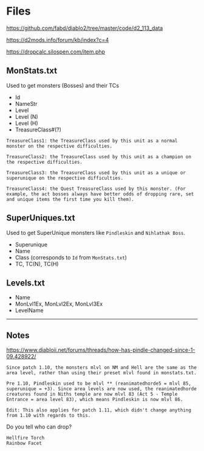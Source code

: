 # Files

https://github.com/fabd/diablo2/tree/master/code/d2_113_data

https://d2mods.info/forum/kb/index?c=4

https://dropcalc.silospen.com/item.php

## MonStats.txt
Used to get monsters (Bosses) and their TCs

* Id
* NameStr
* Level
* Level (N)
* Level (H)
* TreasureClass#(?)

```
TreasureClass1: the TreasureClass used by this unit as a normal monster on the respective difficulties.

TreasureClass2: the TreasureClass used by this unit as a champion on the respective difficulties.

TreasureClass3: the TreasureClass used by this unit as a unique or superunique on the respective difficulties.

TreasureClass4: the Quest TreasureClass used by this monster. (For example, the act bosses always have better odds of dropping rare, set and unique items the first time you kill them).
```

## SuperUniques.txt
Used to get SuperUnique monsters like `Pindleskin` and `Nihlathak Boss`.

* Superunique
* Name
* Class (corresponds to `Id` from `MonStats.txt`)
* TC, TC(N), TC(H)

## Levels.txt
* Name
* MonLvl1Ex, MonLvl2Ex, MonLvl3Ex
* LevelName

---

## Notes

https://www.diabloii.net/forums/threads/how-has-pindle-changed-since-1-09.428922/
```
Since patch 1.10, the monsters mlvl on NM and Hell are the same as the area level, rather than using their preset mlvl found in monstats.txt.

Pre 1.10, Pindleskin used to be mlvl ** (reanimatedhorde5 = mlvl 85, superunique = +3). Since area levels are now used, the reanimatedhorde creatures found in Niths temple are now mlvl 83 (Act 5 - Temple Entrance = area level 83), which means Pindleskin is now mlvl 86.

Edit: This also applies for patch 1.11, which didn't change anything from 1.10 with regards to this.
```

Do you tell who can drop?
```
Hellfire Torch
Rainbow Facet
```